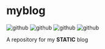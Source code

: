 # myblog

![github](https://img.shields.io/github/license/henryust12/myblog?style=for-the-badge) 
![github](https://img.shields.io/github/issues/henryust12/myblog?style=for-the-badge) 
![github](https://img.shields.io/github/forks/henryust12/myblog?style=for-the-badge) 
![github](https://img.shields.io/github/stars/henryust12/myblog?style=for-the-badge) 



A repository for my **STATIC** blog
